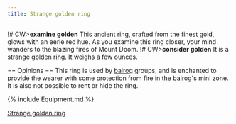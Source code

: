 ```yaml
---
title: Strange golden ring
---
```


!# CW\>**examine golden**
This ancient ring, crafted from the finest gold, glows with an eerie red
hue.
As you examine this ring closer, your mind wanders to the blazing fires
of
Mount Doom.
!# CW\>**consider golden**
It is a strange golden ring.
It weighs a few ounces.

== Opinions == This ring is used by [balrog](balrog "wikilink") groups,
and is enchanted to provide the wearer with some protection from fire in
the [balrog](balrog "wikilink")'s mini zone. It is also not possible to
rent or hide the ring.

{% include Equipment.md %}

[Strange golden ring](Category:_Rings "wikilink")